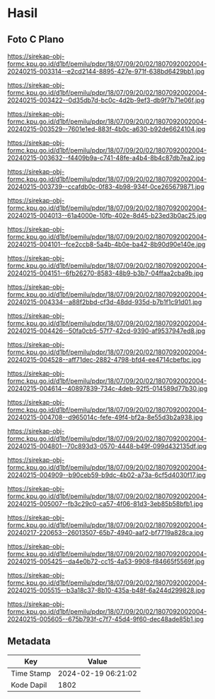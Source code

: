 # Hasil

## Foto C Plano

https://sirekap-obj-formc.kpu.go.id/d1bf/pemilu/pdpr/18/07/09/20/02/1807092002004-20240215-003314--e2cd2144-8895-427e-971f-638bd6429bb1.jpg

https://sirekap-obj-formc.kpu.go.id/d1bf/pemilu/pdpr/18/07/09/20/02/1807092002004-20240215-003422--0d35db7d-bc0c-4d2b-9ef3-db9f7b71e06f.jpg

https://sirekap-obj-formc.kpu.go.id/d1bf/pemilu/pdpr/18/07/09/20/02/1807092002004-20240215-003529--7601e1ed-883f-4b0c-a630-b92de6624104.jpg

https://sirekap-obj-formc.kpu.go.id/d1bf/pemilu/pdpr/18/07/09/20/02/1807092002004-20240215-003632--f4409b9a-c741-48fe-a4b4-8b4c87db7ea2.jpg

https://sirekap-obj-formc.kpu.go.id/d1bf/pemilu/pdpr/18/07/09/20/02/1807092002004-20240215-003739--ccafdb0c-0f83-4b98-934f-0ce265679871.jpg

https://sirekap-obj-formc.kpu.go.id/d1bf/pemilu/pdpr/18/07/09/20/02/1807092002004-20240215-004013--61a4000e-10fb-402e-8d45-b23ed3b0ac25.jpg

https://sirekap-obj-formc.kpu.go.id/d1bf/pemilu/pdpr/18/07/09/20/02/1807092002004-20240215-004101--fce2ccb8-5a4b-4b0e-ba42-8b90d90e140e.jpg

https://sirekap-obj-formc.kpu.go.id/d1bf/pemilu/pdpr/18/07/09/20/02/1807092002004-20240215-004151--6fb26270-8583-48b9-b3b7-04ffaa2cba9b.jpg

https://sirekap-obj-formc.kpu.go.id/d1bf/pemilu/pdpr/18/07/09/20/02/1807092002004-20240215-004334--a88f2bbd-cf3d-48dd-935d-b7b1f1c91d01.jpg

https://sirekap-obj-formc.kpu.go.id/d1bf/pemilu/pdpr/18/07/09/20/02/1807092002004-20240215-004426--50fa0cb5-57f7-42cd-9390-af9537947ed8.jpg

https://sirekap-obj-formc.kpu.go.id/d1bf/pemilu/pdpr/18/07/09/20/02/1807092002004-20240215-004528--aff71dec-2882-4798-bfd4-ee4714cbefbc.jpg

https://sirekap-obj-formc.kpu.go.id/d1bf/pemilu/pdpr/18/07/09/20/02/1807092002004-20240215-004614--40897839-734c-4deb-92f5-014589d77b30.jpg

https://sirekap-obj-formc.kpu.go.id/d1bf/pemilu/pdpr/18/07/09/20/02/1807092002004-20240215-004708--d965014c-fefe-49f4-bf2a-8e55d3b2a938.jpg

https://sirekap-obj-formc.kpu.go.id/d1bf/pemilu/pdpr/18/07/09/20/02/1807092002004-20240215-004801--70c893d3-0570-4448-b49f-099d432135df.jpg

https://sirekap-obj-formc.kpu.go.id/d1bf/pemilu/pdpr/18/07/09/20/02/1807092002004-20240215-004909--b90ceb59-b9dc-4b02-a73a-6cf5d4030f17.jpg

https://sirekap-obj-formc.kpu.go.id/d1bf/pemilu/pdpr/18/07/09/20/02/1807092002004-20240215-005007--fb3c29c0-ca57-4f06-81d3-3eb85b58bfb1.jpg

https://sirekap-obj-formc.kpu.go.id/d1bf/pemilu/pdpr/18/07/09/20/02/1807092002004-20240217-220653--26013507-65b7-4940-aaf2-bf7719a828ca.jpg

https://sirekap-obj-formc.kpu.go.id/d1bf/pemilu/pdpr/18/07/09/20/02/1807092002004-20240215-005425--da4e0b72-cc15-4a53-9908-f84665f5569f.jpg

https://sirekap-obj-formc.kpu.go.id/d1bf/pemilu/pdpr/18/07/09/20/02/1807092002004-20240215-005515--b3a18c37-8b10-435a-b48f-6a244d299828.jpg

https://sirekap-obj-formc.kpu.go.id/d1bf/pemilu/pdpr/18/07/09/20/02/1807092002004-20240215-005605--675b793f-c7f7-45d4-9f60-dec48ade85b1.jpg


## Metadata

| Key        | Value               |
| ---------- | ------------------- |
| Time Stamp | 2024-02-19 06:21:02 |
| Kode Dapil | 1802                |



